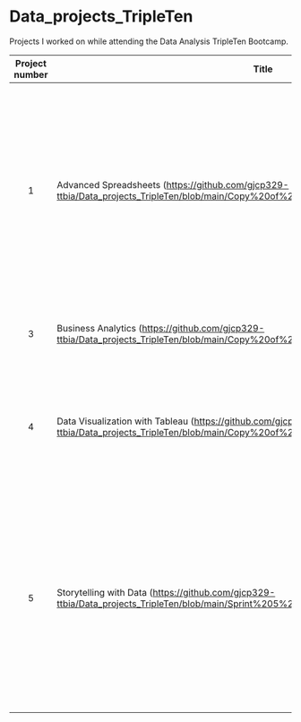# Data_projects_TripleTen
Projects I worked on while attending the Data Analysis TripleTen Bootcamp.


| Project number | Title | Description |
| :-----------: | ----------- |----------- |
| 1 | Advanced Spreadsheets (https://github.com/gjcp329-ttbia/Data_projects_TripleTen/blob/main/Copy%20of%20nyc_airbnb_data_v2.xlsx) | The project task was to help a client analyze the Manhattan vacation rental market. They want guidance on which property types to invest in, and your task is to analyze Airbnb data for insights. |
| 3 | Business Analytics (https://github.com/gjcp329-ttbia/Data_projects_TripleTen/blob/main/Copy%20of%20Business%20Analytics%20Project.xlsx) | The project task was to analyze their raw transaction logs |
| 4 | Data Visualization with Tableau (https://github.com/gjcp329-ttbia/Data_projects_TripleTen/blob/main/Copy%20of%20README.md) | The project task was to review the superstore’s operations and increase its profitability to avoid bankruptcy. |
| 5 | Storytelling with Data (https://github.com/gjcp329-ttbia/Data_projects_TripleTen/blob/main/Sprint%205%20Project.zip) | The project task was to prepare an analysis for the CEO of the Superstore to help them understand what is causing customers to return their orders and how to reduce the volume of returned orders. |
